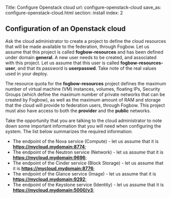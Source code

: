 Title: Configure Openstack cloud
url: configure-openstack-cloud
save_as: configure-openstack-cloud.html
section: install
index: 2

## Configuration of an Openstack cloud

Ask the cloud administrator to create a project to define the cloud resources that will be made
available to the federation, through Fogbow. Let us assume that this project is called
**fogbow-resources** and has been defined under domain **general**. A new user needs to be created,
and associated  with this project. Let us assume that this user is called **fogbow-resources-user**,
and that its password is **userpasswd**. Take note of the real values used in your deploy.

The resource quota for the **fogbow-resources** project defines the maximum number of virtual machine 
(VM) instances, volumes, floating IPs, Security Groups (which define the maximum number of private 
networks that can be created by Fogbow), as well as the maximum amount of RAM and storage that the 
cloud will provide to federation users, through Fogbow. This project must also have access to both
the **provider** and the **public** networks.

Take the opportunity that you are talking to the cloud administrator to note down some important 
information that you will need when configuring the system. The list below summarizes the required 
information:

* The endpoint of the Nova service (Compute) - let us assume that it is **https://mycloud.mydomain:8774**;
* The endpoint of the Neutron service (Network) - let us assume that it is **https://mycloud.mydomain:9696**;
* The endpoint of the Cinder service (Block Storage) - let us assume that it is **https://mycloud.mydomain:8776**;
* The endpoint of the Glance service (Image) - let us assume that it is **https://mycloud.mydomain:9292**;
* The endpoint of the Keystone service (Identity) - let us assume that it is **https://mycloud.mydomain:5000/v3**;
